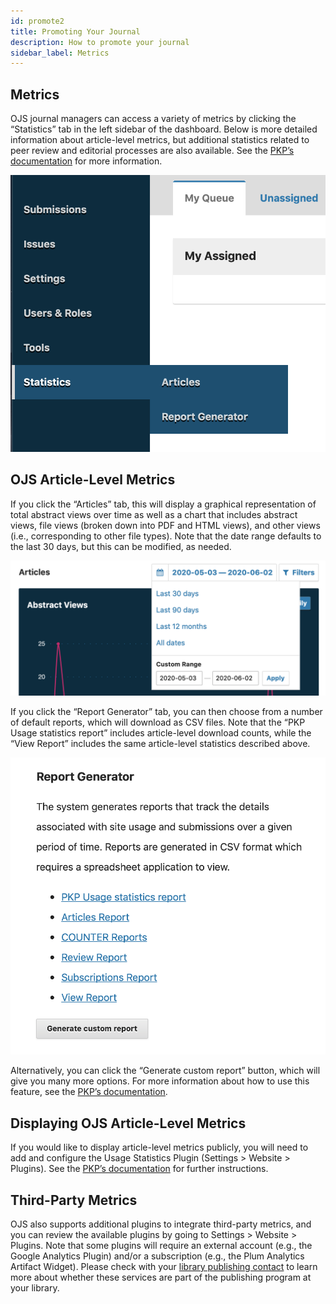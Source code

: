 ```yaml
---
id: promote2
title: Promoting Your Journal
description: How to promote your journal
sidebar_label: Metrics
---
```

## Metrics

OJS journal managers can access a variety of metrics by clicking the “Statistics” tab in the left sidebar of the dashboard. Below is more detailed information about article-level metrics, but additional statistics related to peer review and editorial processes are also available. See the [PKP’s documentation](https://docs.pkp.sfu.ca/admin-guide/en/statistics#frequently-asked-questions) for more information.

![statistics](assets/statistics.png)

## OJS Article-Level Metrics

If you click the “Articles” tab, this will display a graphical representation of total abstract views over time as well as a chart that includes abstract views, file views (broken down into PDF and HTML views), and other views (i.e., corresponding to other file types). Note that the date range defaults to the last 30 days, but this can be modified, as needed.

![range](assets/range.png)

If you click the “Report Generator” tab, you can then choose from a number of default reports, which will download as CSV files. Note that the “PKP Usage statistics report” includes article-level download counts, while the “View Report” includes the same article-level statistics described above.

![reports](assets/reportgenerator.png)

Alternatively, you can click the “Generate custom report” button, which will give you many more options. For more information about how to use this feature, see the [PKP’s documentation](https://docs.pkp.sfu.ca/admin-guide/en/statistics#generate-reports-examples-and-tips).

## Displaying OJS Article-Level Metrics

If you would like to display article-level metrics publicly, you will need to add and configure the Usage Statistics Plugin (Settings > Website > Plugins). See the [PKP’s documentation](https://docs.pkp.sfu.ca/admin-guide/en/statistics#display-usage-statistics-for-readers) for further instructions.

## Third-Party Metrics

OJS also supports additional plugins to integrate third-party metrics, and you can review the available plugins by going to Settings > Website > Plugins. Note that some plugins will require an external account (e.g., the Google Analytics Plugin) and/or a subscription (e.g., the Plum Analytics Artifact Widget). Please check with your [library publishing contact](contacts.md) to learn more about whether these services are part of the publishing program at your library.
